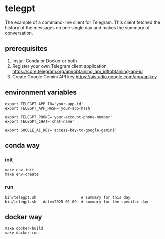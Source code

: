 # telegpt

The example of a command-line client for Telegram. This client fetched the history of the messages on one single day
and makes the summary of conversation.

## prerequisites

1. Install Conda or Docker or both
2. Register your own Telegram client application https://core.telegram.org/api/obtaining_api_id#obtaining-api-id
3. Create Google Gemini API key https://aistudio.google.com/app/apikey

## environment variables

```shell
export TELEGPT_APP_ID='your-app-id'
export TELEGPT_APP_HASH='your-app-hash'
````

```shell
export TELEGPT_PHONE='your-account-phone-number'
export TELEGPT_CHAT='chat-name'
```

```shell
export GOOGLE_AI_KEY='access-key-to-google-gemini'
```

## conda way

### init

```shell
make env-init
make env-create
```

### run

```shell
bin/telegpt.sh                    # summary for this day
bin/telegpt.sh --date=2025-01-09  # summary for the specific day
```

## docker way

```shell
make docker-build
make docker-run
```
